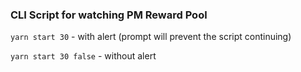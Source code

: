### CLI Script for watching PM Reward Pool

`yarn start 30` - with alert (prompt will prevent the script continuing)

`yarn start 30 false` - without alert
